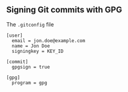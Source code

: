 ## Signing Git commits with GPG

The `.gitconfig` file

```gitconfig
[user]
  email = jon.doe@example.com
  name = Jon Doe
  signingkey = KEY_ID

[commit]
  gpgsign = true

[gpg]
  program = gpg
```
